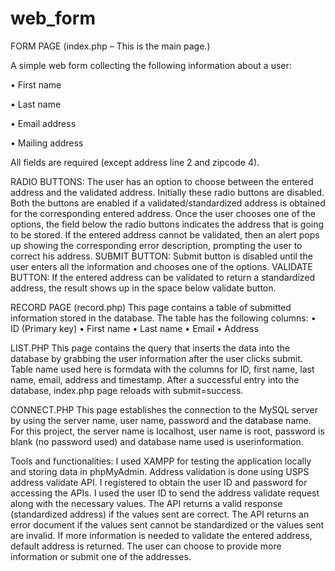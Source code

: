 # web_form

FORM PAGE (index.php – This is the main page.)

A simple web form collecting the following information about a user:

•	First name

•	Last name

•	Email address

•	Mailing address

All fields are required (except address line 2 and zipcode 4).

RADIO BUTTONS:
The user has an option to choose between the entered address and the validated address. Initially these radio buttons are disabled. 
Both the buttons are enabled if a validated/standardized address is obtained for the corresponding entered address. 
Once the user chooses one of the options, the field below the radio buttons indicates the address that is going to be stored.
If the entered address cannot be validated, then an alert pops up showing the corresponding error description, prompting the user to correct his address.
SUBMIT BUTTON:
Submit button is disabled until the user enters all the information and chooses one of the options.
VALIDATE BUTTON:
If the entered address can be validated to return a standardized address, the result shows up in the space below validate button.


RECORD PAGE (record.php)
This page contains a table of submitted information stored in the database. The table has the following columns:
•	ID (Primary key)
•	First name
•	Last name
•	Email
•	Address


LIST.PHP
This page contains the query that inserts the data into the database by grabbing the user information after the user clicks submit.
Table name used here is formdata with the columns for ID, first name, last name, email, address and timestamp.
After a successful entry into the database, index.php page reloads with submit=success.


CONNECT.PHP
This page establishes the connection to the MySQL server by using the server name, user name, password and the database name.
For this project, the server name is localhost, user name is root, password is blank (no password used) and database name used is userinformation.


Tools and functionalities:
I used XAMPP for testing the application locally and storing data in phpMyAdmin.
Address validation is done using USPS address validate API. I registered to obtain the user ID and password for accessing the APIs. I used the user ID to send the address validate request along with the necessary values. The API returns a valid response (standardized address) if the values sent are correct. The API returns an error document if the values sent cannot be standardized or the values sent are invalid. If more information is needed to validate the entered address, default address is returned. The user can choose to provide more information or submit one of the addresses.
